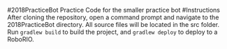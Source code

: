 #2018PracticeBot
Practice Code for the smaller practice bot
#Instructions
After cloning the repository, open a command prompt and navigate to the 2018PracticeBot directory. All source files will be located in the src folder. Run `gradlew build` to build the project, and `gradlew deploy` to deploy to a RoboRIO.
